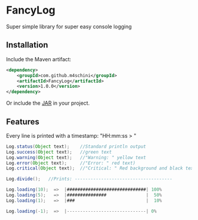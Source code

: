 # FancyLog
Super simple library for super easy console logging

## Installation
Include the Maven artifact:
```xml
<dependency>
    <groupId>com.github.m4schini</groupId>
    <artifactId>FancyLog</artifactId>
    <version>1.0.0</version>
</dependency>
```
Or include the [JAR](https://github.com/m4schini/FancyLog/releases) in your project.

## Features
Every line is printed with a timestamp: "HH:mm:ss > "
```java
Log.status(Object text);    //Standard println output
Log.success(Object text);   //green text
Log.warning(Object text);   //"Warning: " yellow text
Log.error(Object text);     //"Error: " red text)
Log.critical(Object text);  //"Critical: " Red background and black text   

Log.divide();   //Prints: -------------------------------------
```
```java
Log.loading(10);  =>  |##############################| 100%
Log.loading(5);   =>  |###############               |  50%
Log.loading(1);   =>  |###                           |  10%

Log.loading(-1);  =>  |------------------------------| 0%
```
